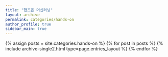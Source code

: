 ```yaml
---
title: "핸즈온 머신러닝"
layout: archive
permalink: categories/hands-on
author_profile: true
sidebar_main: true
---
```



{% assign posts = site.categories.hands-on %}
{% for post in posts %} {% include archive-single2.html type=page.entries_layout %} {% endfor %}